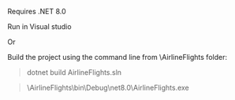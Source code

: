 Requires .NET 8.0

Run in Visual studio

Or

Build the project using the command line from \AirlineFlights folder:
> dotnet build AirlineFlights.sln

> \AirlineFlights\bin\Debug\net8.0\AirlineFlights.exe
